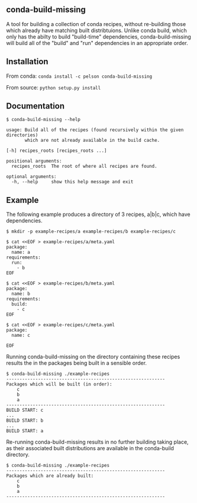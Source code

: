 conda-build-missing
-------------------
A tool for building a collection of conda recipes, without re-building those which already have matching built distribtuions.
Unlike conda build, which only has the abilty to build "build-time" dependencies, conda-build-missing will build all of the "build" and "run" dependencies in an appropriate order.

Installation
------------
From conda: ```conda install -c pelson conda-build-missing```

From source: ```python setup.py install```

Documentation
-------------

```
$ conda-build-missing --help

usage: Build all of the recipes (found recursively within the given directories)
       which are not already available in the build cache.

[-h] recipes_roots [recipes_roots ...]

positional arguments:
  recipes_roots  The root of where all recipes are found.

optional arguments:
  -h, --help     show this help message and exit
```

Example
-------

The following example produces a directory of 3 recipes, a|b|c, which have dependencies. 

```
$ mkdir -p example-recipes/a example-recipes/b example-recipes/c

$ cat <<EOF > example-recipes/a/meta.yaml
package: 
  name: a
requirements:
  run:
    - b
EOF

$ cat <<EOF > example-recipes/b/meta.yaml
package: 
  name: b
requirements:
  build:
    - c
EOF

$ cat <<EOF > example-recipes/c/meta.yaml
package: 
  name: c

EOF
```

Running conda-build-missing on the directory containing these recipes results the in the packages being built in a sensible order.

```
$ conda-build-missing ./example-recipes
------------------------------------------------------------
Packages which will be built (in order):
    c
    b
    a
------------------------------------------------------------
BUILD START: c
...
BUILD START: b
...
BUILD START: a
```

Re-running conda-build-missing results in no further building taking place, as their associated built distributions are available in the conda-build directory.

```
$ conda-build-missing ./example-recipes
------------------------------------------------------------
Packages which are already built:
    c
    b
    a
------------------------------------------------------------
```
